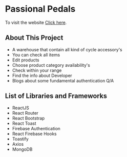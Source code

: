 # Passional Pedals

To visit the website [Click here](https://passional-pedals.web.app/).

## About This Project
* A warehouse that contain all kind of cycle accessory's
* You can check all items
* Edit products
* Choose product category availability's
* Check within your range
* Find the info about Developer
* Blogs about some fundamental authentication Q/A

## List of Libraries and Frameworks
* ReactJS
* React Router
* React Bootstrap
* React Toast
* Firebase Authentication
* React Firebase Hooks
* Toastify
* Axios
* MongoDB
